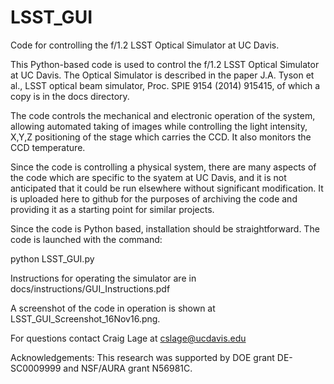 # LSST_GUI
Code for controlling the f/1.2 LSST Optical Simulator at UC Davis.

This Python-based code is used to control the f/1.2 LSST Optical Simulator at UC Davis.  The Optical Simulator is described in the paper J.A. Tyson et al., LSST optical beam simulator, Proc. SPIE 9154 (2014) 915415, of which a copy is in the docs directory.

The code controls the mechanical and electronic operation of the system, allowing automated taking of images while controlling the light intensity, X,Y,Z positioning of the stage which carries the CCD.  It also monitors the CCD temperature.

Since the code is controlling a physical system, there are many aspects of the code which are specific to the syatem at UC Davis, and it is not anticipated that it could be run elsewhere without significant modification.  It is uploaded here to github for the purposes of archiving the code and providing it as a starting point for similar projects.

Since the code is Python based, installation should be straightforward.  The code is launched with the command:

python LSST_GUI.py

Instructions for operating the simulator are in docs/instructions/GUI_Instructions.pdf

A screenshot of the code in operation is shown at LSST_GUI_Screenshot_16Nov16.png.

For questions contact Craig Lage at cslage@ucdavis.edu

Acknowledgements:
This research was supported by DOE grant DE-SC0009999 and NSF/AURA grant N56981C.